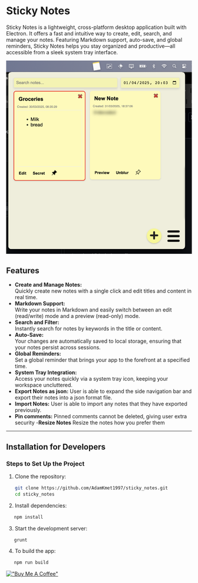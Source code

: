 # Sticky Notes

Sticky Notes is a lightweight, cross-platform desktop application built with Electron. It offers a fast and intuitive way to create, edit, search, and manage your notes. Featuring Markdown support, auto-save, and global reminders, Sticky Notes helps you stay organized and productive—all accessible from a sleek system tray interface.

![Sticky Notes App](assets/app_v1.1.2.png)

## Features

- **Create and Manage Notes:**  
  Quickly create new notes with a single click and edit titles and content in real time.
- **Markdown Support:**  
  Write your notes in Markdown and easily switch between an edit (read/write) mode and a preview (read-only) mode.
- **Search and Filter:**  
  Instantly search for notes by keywords in the title or content.
- **Auto-Save:**  
  Your changes are automatically saved to local storage, ensuring that your notes persist across sessions.
- **Global Reminders:**  
  Set a global reminder that brings your app to the forefront at a specified time.
- **System Tray Integration:**  
  Access your notes quickly via a system tray icon, keeping your workspace uncluttered.
- **Export Notes as json:**
  User is able to expand the side navigation bar and export their notes into a json format file.
- **Import Notes:**
  User is able to import any notes that they have exported previously.
- **Pin comments:**
  Pinned comments cannot be deleted, giving user extra security
-**Resize Notes**
  Resize the notes how you prefer them

---

## Installation for Developers

### Steps to Set Up the Project

1. Clone the repository:
   ```bash
   git clone https://github.com/AdamKmet1997/sticky_notes.git
   cd sticky_notes
   ```
2. Install dependencies:

```bash
   npm install
```

3. Start the development server:

```bash
   grunt
```

4. To build the app:

```bash
   npm run build
```

[!["Buy Me A Coffee"](https://www.buymeacoffee.com/assets/img/custom_images/orange_img.png)](https://buymeacoffee.com/adamkmet)
